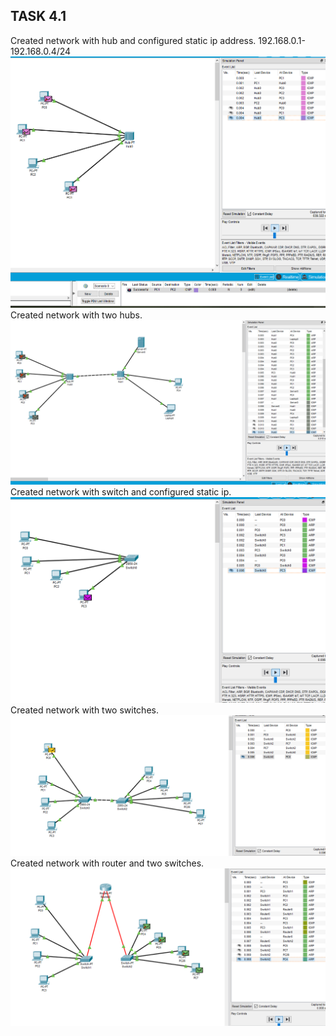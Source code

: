 ## TASK 4.1

Created network with hub and configured static ip address.
192.168.0.1-192.168.0.4/24
![hub](https://github.com/Docker-Meds/DevOps_online_Vinnytsia_2021Q2/blob/Master/m4/task4.1/images/image_2021-03-30_11-09-38.png)
Created network with two hubs.
![hub2](https://github.com/Docker-Meds/DevOps_online_Vinnytsia_2021Q2/blob/Master/m4/task4.1/images/image_2021-03-30_11-19-50.png)
Created network with switch and configured static ip.
![switch](https://github.com/Docker-Meds/DevOps_online_Vinnytsia_2021Q2/blob/Master/m4/task4.1/images/image_2021-03-30_11-28-07.png)
Created network with two switches.
![switch2](https://github.com/Docker-Meds/DevOps_online_Vinnytsia_2021Q2/blob/Master/m4/task4.1/images/image_2021-03-30_11-41-34.png)
Created network with router and two switches.
![router](https://github.com/Docker-Meds/DevOps_online_Vinnytsia_2021Q2/blob/Master/m4/task4.1/images/image_2021-03-30_12-07-20.png)
